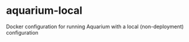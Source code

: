 # aquarium-local
Docker configuration for running Aquarium with a local (non-deployment) configuration
